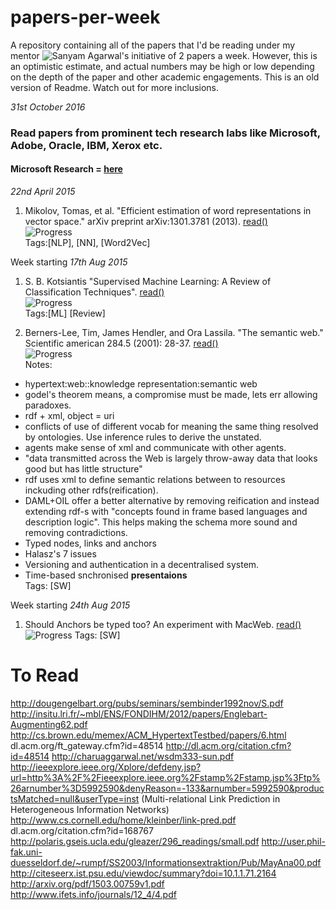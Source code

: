 # papers-per-week
A repository containing all of the papers that I'd be reading under my mentor ![Sanyam Agarwal](https://github.com/sanyam5)'s initiative of 2 papers a week.  However, this is an optimistic estimate, and actual numbers may be high or low depending on the depth of the paper and other academic engagements.
This is an old version of Readme. Watch out for more inclusions.

*31st October 2016*
### Read papers from prominent tech research labs like Microsoft, Adobe, Oracle, IBM, Xerox etc.
#### Microsoft Research = [here](https://www.microsoft.com/en-us/research/)

*22nd April 2015*

1. Mikolov, Tomas, et al. "Efficient estimation of word representations in vector space." arXiv preprint arXiv:1301.3781 (2013). [read()](http://arxiv.org/pdf/1301.3781v3.pdf)
<br> ![Progress](http://progressed.io/bar/28)
<br> Tags:[NLP], [NN], [Word2Vec]

Week starting *17th Aug 2015*

1. S. B. Kotsiantis "Supervised Machine Learning: A Review of Classification Techniques". [read()](http://wen.ijs.si/ojs-2.4.3/index.php/informatica/article/download/148/140)
<br> ![Progress](http://progressed.io/bar/10)
<br> Tags:[ML] [Review]

2. Berners-Lee, Tim, James Hendler, and Ora Lassila. "The semantic web." Scientific american 284.5 (2001): 28-37. [read()](http://isel2918929391.googlecode.com/svn-history/r347/trunk/RPC/Slides/p01_theSemanticWeb.pdf)
<br> ![Progress](http://progressed.io/bar/100)
<br> Notes:
  * hypertext:web::knowledge representation:semantic web
  * godel's theorem means, a compromise must be made, lets err allowing paradoxes.
  * rdf + xml, object = uri
  * conflicts of use of different vocab for meaning the same thing resolved by ontologies. Use inference rules to derive the unstated.
  * agents make sense of xml and communicate with other agents.
  * "data transmitted across the Web is largely throw-away data that looks good but has little structure"
  * rdf uses xml to define semantic relations between to resources inckuding other rdfs(reification).
  * DAML+OIL offer a better alternative by removing reification and instead extending rdf-s with "concepts found in frame based languages and description logic". This helps making the schema more sound and removing contradictions.
  * Typed nodes, links and anchors
  * Halasz's 7 issues
  * Versioning and authentication in a decentralised system.
  * Time-based snchronised **presentaions**
<br> Tags: [SW]

Week starting *24th Aug 2015*

1. Should Anchors be typed too? An experiment with MacWeb. [read()](dl.acm.org/citation.cfm?id=168767)
<br> ![Progress](http://progressed.io/bar/1)
Tags: [SW]


To Read
=======

http://dougengelbart.org/pubs/seminars/sembinder1992nov/S.pdf
http://insitu.lri.fr/~mbl/ENS/FONDIHM/2012/papers/Englebart-Augmenting62.pdf
http://cs.brown.edu/memex/ACM_HypertextTestbed/papers/6.html
dl.acm.org/ft_gateway.cfm?id=48514
http://dl.acm.org/citation.cfm?id=48514
http://charuaggarwal.net/wsdm333-sun.pdf
http://ieeexplore.ieee.org/Xplore/defdeny.jsp?url=http%3A%2F%2Fieeexplore.ieee.org%2Fstamp%2Fstamp.jsp%3Ftp%26arnumber%3D5992590&denyReason=-133&arnumber=5992590&productsMatched=null&userType=inst
(Multi-relational Link Prediction in Heterogeneous Information Networks)
http://www.cs.cornell.edu/home/kleinber/link-pred.pdf
dl.acm.org/citation.cfm?id=168767
http://polaris.gseis.ucla.edu/gleazer/296_readings/small.pdf
http://user.phil-fak.uni-duesseldorf.de/~rumpf/SS2003/Informationsextraktion/Pub/MayAna00.pdf
http://citeseerx.ist.psu.edu/viewdoc/summary?doi=10.1.1.71.2164
http://arxiv.org/pdf/1503.00759v1.pdf
http://www.ifets.info/journals/12_4/4.pdf
